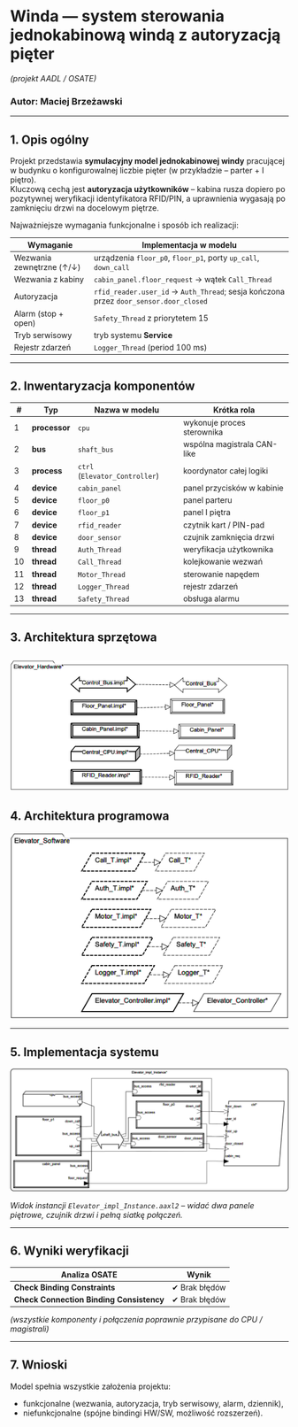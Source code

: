 # Winda ― system sterowania jednokabinową windą z autoryzacją pięter  
*(projekt AADL / OSATE)*
### Autor: Maciej Brzeżawski

---

## 1. Opis ogólny

Projekt przedstawia **symulacyjny model jednokabinowej windy** pracującej w budynku
o konfigurowalnej liczbie pięter (w przykładzie – parter + I piętro).  
Kluczową cechą jest **autoryzacja użytkowników** – kabina rusza dopiero po pozytywnej weryfikacji identyfikatora RFID/PIN, a uprawnienia wygasają po zamknięciu drzwi na docelowym piętrze.

Najważniejsze wymagania funkcjonalne i sposób ich realizacji:

| Wymaganie | Implementacja w modelu |
|-----------|-----------------------|
| Wezwania zewnętrzne (↑/↓) | urządzenia `floor_p0`, `floor_p1`, porty `up_call`, `down_call` |
| Wezwania z kabiny | `cabin_panel.floor_request` → wątek `Call_Thread` |
| Autoryzacja | `rfid_reader.user_id` → `Auth_Thread`; sesja kończona przez `door_sensor.door_closed` |
| Alarm (stop + open) | `Safety_Thread` z priorytetem 15 |
| Tryb serwisowy | tryb systemu **Service** |
| Rejestr zdarzeń | `Logger_Thread` (period 100 ms) |

---

## 2. Inwentaryzacja komponentów

| # | Typ | Nazwa w modelu | Krótka rola |
|---|-----|----------------|-------------|
| 1 | **processor** | `cpu` | wykonuje proces sterownika |
| 2 | **bus** | `shaft_bus` | wspólna magistrala CAN-like |
| 3 | **process** | `ctrl` (`Elevator_Controller`) | koordynator całej logiki |
| 4 | **device** | `cabin_panel` | panel przycisków w kabinie |
| 5 | **device** | `floor_p0` | panel parteru |
| 6 | **device** | `floor_p1` | panel I piętra |
| 7 | **device** | `rfid_reader` | czytnik kart / PIN-pad |
| 8 | **device** | `door_sensor` | czujnik zamknięcia drzwi |
| 9 | **thread** | `Auth_Thread` | weryfikacja użytkownika |
|10 | **thread** | `Call_Thread` | kolejkowanie wezwań |
|11 | **thread** | `Motor_Thread` | sterowanie napędem |
|12 | **thread** | `Logger_Thread` | rejestr zdarzeń |
|13 | **thread** | `Safety_Thread` | obsługa alarmu |

---

## 3. Architektura sprzętowa  

![Diagram hardware](/diagrams/Elevator_Hardware.png)
---

## 4. Architektura programowa  

![Diagram software](/diagrams/Elevator_Software.png)

---

## 5. Implementacja systemu

![Instancja systemu](/diagrams/Elevator_Impl.png)

*Widok instancji `Elevator_impl_Instance.aaxl2` – widać dwa panele piętrowe, czujnik drzwi i pełną siatkę połączeń.*

---

## 6. Wyniki weryfikacji

| Analiza OSATE | Wynik |
|---------------|-------|
| **Check Binding Constraints** | ✔ Brak błędów |
| **Check Connection Binding Consistency** | ✔ Brak błędów |

*(wszystkie komponenty i połączenia poprawnie przypisane do CPU / magistrali)*

---

## 7. Wnioski

Model spełnia wszystkie założenia projektu:

* funkcjonalne (wezwania, autoryzacja, tryb serwisowy, alarm, dziennik),  
* niefunkcjonalne (spójne bindingi HW/SW, możliwość rozszerzeń).